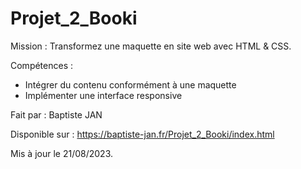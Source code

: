 # Projet_2_Booki

Mission : Transformez une maquette en site web avec HTML & CSS.

Compétences :

- Intégrer du contenu conformément à une maquette
- Implémenter une interface responsive

Fait par : Baptiste JAN

Disponible sur : https://baptiste-jan.fr/Projet_2_Booki/index.html

Mis à jour le 21/08/2023.
